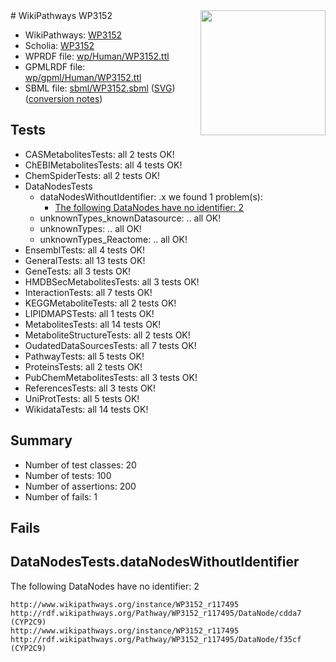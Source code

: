 <img style="float: right; width: 200px" src="../logo.png" />
# WikiPathways WP3152

* WikiPathways: [WP3152](https://identifiers.org/wikipathways:WP3152)
* Scholia: [WP3152](https://scholia.toolforge.org/wikipathways/WP3152)
* WPRDF file: [wp/Human/WP3152.ttl](../wp/Human/WP3152.ttl)
* GPMLRDF file: [wp/gpml/Human/WP3152.ttl](../wp/gpml/Human/WP3152.ttl)
* SBML file: [sbml/WP3152.sbml](../sbml/WP3152.sbml) ([SVG](../sbml/WP3152.svg)) ([conversion notes](../sbml/WP3152.txt))

## Tests
* CASMetabolitesTests: all 2 tests OK!
* ChEBIMetabolitesTests: all 4 tests OK!
* ChemSpiderTests: all 2 tests OK!
* DataNodesTests
    * dataNodesWithoutIdentifier: .x we found 1 problem(s):
        * [The following DataNodes have no identifier: 2](#d2d32fa1)
    * unknownTypes_knownDatasource: .. all OK!
    * unknownTypes: .. all OK!
    * unknownTypes_Reactome: .. all OK!
* EnsemblTests: all 4 tests OK!
* GeneralTests: all 13 tests OK!
* GeneTests: all 3 tests OK!
* HMDBSecMetabolitesTests: all 3 tests OK!
* InteractionTests: all 7 tests OK!
* KEGGMetaboliteTests: all 2 tests OK!
* LIPIDMAPSTests: all 1 tests OK!
* MetabolitesTests: all 14 tests OK!
* MetaboliteStructureTests: all 2 tests OK!
* OudatedDataSourcesTests: all 7 tests OK!
* PathwayTests: all 5 tests OK!
* ProteinsTests: all 2 tests OK!
* PubChemMetabolitesTests: all 3 tests OK!
* ReferencesTests: all 3 tests OK!
* UniProtTests: all 5 tests OK!
* WikidataTests: all 14 tests OK!


## Summary

* Number of test classes: 20
* Number of tests: 100
* Number of assertions: 200
* Number of fails: 1

## Fails

<a name="d2d32fa1" />

## DataNodesTests.dataNodesWithoutIdentifier

The following DataNodes have no identifier: 2
```
http://www.wikipathways.org/instance/WP3152_r117495 http://rdf.wikipathways.org/Pathway/WP3152_r117495/DataNode/cdda7 (CYP2C9)
http://www.wikipathways.org/instance/WP3152_r117495 http://rdf.wikipathways.org/Pathway/WP3152_r117495/DataNode/f35cf (CYP2C9)
```

